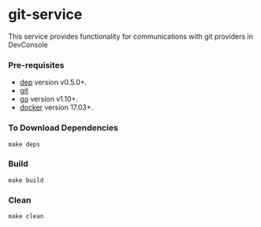 # git-service
This service provides functionality for communications with git providers in DevConsole

### Pre-requisites
- [dep][dep_tool] version v0.5.0+.
- [git][git_tool]
- [go][go_tool] version v1.10+.
- [docker][docker_tool] version 17.03+.

### To Download Dependencies
```
make deps
```

### Build 
```
make build
```

### Clean 
```
make clean
```

[dep_tool]:https://golang.github.io/dep/docs/installation.html
[go_tool]:https://golang.org/dl/
[git_tool]:https://git-scm.com/downloads
[docker_tool]:https://docs.docker.com/install/
